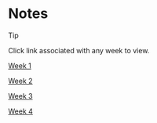 # Notes
> [!TIP]
> Click link associated with any week to view.

[Week 1](notes/week_1.md)

[Week 2](notes/week_2.md)

[Week 3](notes/week_3.md)

[Week 4](notes/week_4.md)